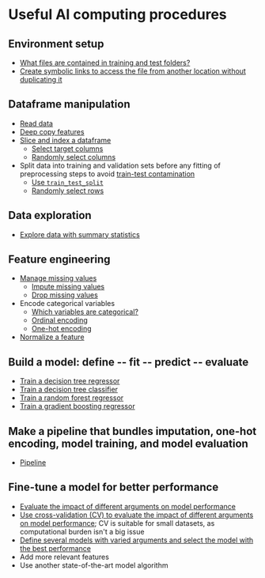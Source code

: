 
# Useful AI computing procedures

## Environment setup
- [What files are contained in training and test folders?](https://github.com/SciComp8/Python_Programming/blob/main/Utilities/Generator.py#L122)
- [Create symbolic links to access the file from another location without duplicating it](https://github.com/SciComp8/Python_Programming/blob/main/Utilities/File/Create_SymbolicLink.py)

## Dataframe manipulation
- [Read data](https://github.com/SciComp8/Python_Programming/blob/main/Utilities/pandas/Read_Data.py)
- [Deep copy features](https://github.com/SciComp8/Python_Programming/blob/main/Artificial_Intelligence/Machine_Learning/Decision_Tree_Price.py#L25)
- [Slice and index a dataframe](https://github.com/SciComp8/Python_Programming/blob/main/Utilities/pandas/*pandas_slice_index.py#L173)
  - [Select target columns](https://github.com/SciComp8/Python_Programming/blob/main/Utilities/pandas/*pandas_slice_index.py#L130)
  - [Randomly select columns](https://github.com/ScienceComputing/Python_Programming/blob/main/Utilities/pandas/*pandas_slice_index.py#L165)
- Split data into training and validation sets before any fitting of preprocessing steps to avoid [train-test contamination](https://github.com/SciComp8/Python_Programming/blob/main/Artificial_Intelligence/Machine_Learning/Train_Test_Contamination.md)
  - [Use `train_test_split`](https://github.com/SciComp8/Python_Programming/blob/main/Artificial_Intelligence/Machine_Learning/Decision_Tree_Price.py#L33)
  - [Randomly select rows](https://github.com/ScienceComputing/Python_Programming/blob/main/Utilities/pandas/*pandas_slice_index.py#L70)

## Data exploration
- [Explore data with summary statistics](https://github.com/SciComp8/Python_Programming/blob/main/Utilities/pandas/*pandas_summary_statistics.py)


## Feature engineering
- [Manage missing values](https://github.com/SciComp8/Python_Programming/blob/main/Artificial_Intelligence/Machine_Learning/Manage_Missingness.py#L114)
  - [Impute missing values](https://github.com/SciComp8/Python_Programming/blob/main/Artificial_Intelligence/Machine_Learning/Manage_Missingness.py#L61)
  - [Drop missing values](https://github.com/SciComp8/Python_Programming/blob/main/Artificial_Intelligence/Machine_Learning/Manage_Missingness.py)
- Encode categorical variables
  - [Which variables are categorical?](https://github.com/SciComp8/Python_Programming/blob/main/Artificial_Intelligence/Machine_Learning/List_Categorical_Variable.py)
  - [Ordinal encoding](https://github.com/SciComp8/Python_Programming/blob/main/Artificial_Intelligence/Machine_Learning/Ordinal_Encoding.py)
  - [One-hot encoding](https://github.com/SciComp8/Python_Programming/blob/main/Artificial_Intelligence/Machine_Learning/One_Hot_Encoding.py#L65)
- [Normalize a feature](https://github.com/ScienceComputing/Python_Programming/blob/main/Utilities/pandas/*pandas_summary_statistics.py)

## Build a model: define -- fit -- predict -- evaluate
- [Train a decision tree regressor](https://github.com/SciComp8/Python_Programming/blob/main/Artificial_Intelligence/Machine_Learning/Decision_Tree_Price.py)
- [Train a decision tree classifier](https://github.com/SciComp8/Python_Programming/blob/main/Artificial_Intelligence/Machine_Learning/Decision_Tree_Mortality.ipynb)
- [Train a random forest regressor](https://github.com/SciComp8/Python_Programming/blob/main/Artificial_Intelligence/Machine_Learning/Random_Forest_Price.py)
- [Train a gradient boosting regressor](https://github.com/SciComp8/Python_Programming/blob/main/Artificial_Intelligence/Machine_Learning/XGBoost.py)

## Make a pipeline that bundles imputation, one-hot encoding, model training, and model evaluation
- [Pipeline](https://github.com/SciComp8/Python_Programming/blob/main/Artificial_Intelligence/Machine_Learning/Pipeline.py)
  
## Fine-tune a model for better performance
- [Evaluate the impact of different arguments on model performance](https://github.com/SciComp8/Python_Programming/blob/main/Artificial_Intelligence/Machine_Learning/Evaluate_Argument_Impact.py)
- [Use cross-validation (CV) to evaluate the impact of different arguments on model performance](https://github.com/SciComp8/Python_Programming/blob/main/Artificial_Intelligence/Machine_Learning/Cross_Validation.py); CV is suitable for small datasets, as computational burden isn't a big issue
- [Define several models with varied arguments and select the model with the best performance](https://github.com/SciComp8/Python_Programming/blob/main/Artificial_Intelligence/Machine_Learning/Random_Forest_Price_V2.py)
- Add more relevant features
- Use another state-of-the-art model algorithm
